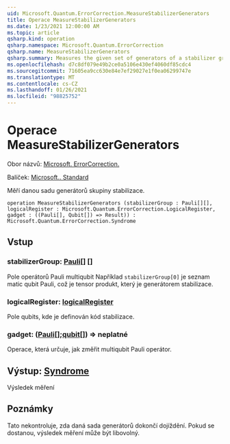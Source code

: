 ```yaml
---
uid: Microsoft.Quantum.ErrorCorrection.MeasureStabilizerGenerators
title: Operace MeasureStabilizerGenerators
ms.date: 1/23/2021 12:00:00 AM
ms.topic: article
qsharp.kind: operation
qsharp.namespace: Microsoft.Quantum.ErrorCorrection
qsharp.name: MeasureStabilizerGenerators
qsharp.summary: Measures the given set of generators of a stabilizer group.
ms.openlocfilehash: d7c8df079e49b2ce0a5106e430ef4060df85cdc4
ms.sourcegitcommit: 71605ea9cc630e84e7ef29027e1f0ea06299747e
ms.translationtype: MT
ms.contentlocale: cs-CZ
ms.lasthandoff: 01/26/2021
ms.locfileid: "98825752"
---
```

# <a name="measurestabilizergenerators-operation"></a>Operace MeasureStabilizerGenerators

Obor názvů: [Microsoft. ErrorCorrection.](xref:Microsoft.Quantum.ErrorCorrection)

Balíček: [Microsoft.. Standard](https://nuget.org/packages/Microsoft.Quantum.Standard)


Měří danou sadu generátorů skupiny stabilizace.

```qsharp
operation MeasureStabilizerGenerators (stabilizerGroup : Pauli[][], logicalRegister : Microsoft.Quantum.ErrorCorrection.LogicalRegister, gadget : ((Pauli[], Qubit[]) => Result)) : Microsoft.Quantum.ErrorCorrection.Syndrome
```


## <a name="input"></a>Vstup

### <a name="stabilizergroup--pauli"></a>stabilizerGroup: [Pauli](xref:microsoft.quantum.lang-ref.pauli)[] []

Pole operátorů Pauli multiqubit
Například `stabilizerGroup[0]` je seznam matic qubit Pauli, což je tensor produkt, který je generátorem stabilizace.


### <a name="logicalregister--logicalregister"></a>logicalRegister: [logicalRegister](xref:Microsoft.Quantum.ErrorCorrection.LogicalRegister)

Pole qubits, kde je definován kód stabilizace.


### <a name="gadget--pauliqubit--__invalidresult__"></a>gadget: ([Pauli](xref:microsoft.quantum.lang-ref.pauli)[];[qubit](xref:microsoft.quantum.lang-ref.qubit)[]) => __neplatné <Result>__ 

Operace, která určuje, jak změřit multiqubit Pauli operátor.



## <a name="output--syndrome"></a>Výstup: [Syndrome](xref:Microsoft.Quantum.ErrorCorrection.Syndrome)

Výsledek měření

## <a name="remarks"></a>Poznámky

Tato nekontroluje, zda daná sada generátorů dokončí dojíždění.
Pokud se dostanou, výsledek měření může být libovolný.